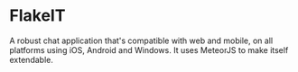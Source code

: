 # FlakeIT
A robust chat application that's compatible with web and mobile, on all platforms using iOS, Android and Windows. It uses MeteorJS to make itself extendable.
